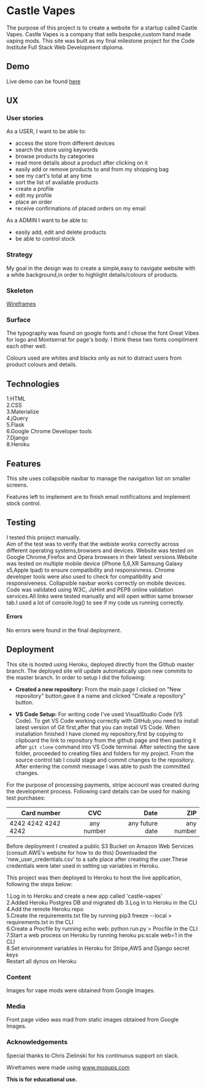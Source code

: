 # Castle Vapes

The purpose of this project is to create a website for a startup called Castle Vapes.
Castle Vapes is a company that sells bespoke,custom hand made vaping mods.
This site was built as my final milestone project for the Code Institute Full Stack Web Development diploma. 
## Demo

Live demo can be found [here](https://castle-vapes.herokuapp.com/)

## UX

### User stories
As a USER, I want to be able to:
- access the store from different devices
- search the store using keywords
- browse products by categories
- read more details about a product after clicking on it
- easily add or remove products to and from my shopping bag
- see my cart's total at any time 
- sort the list of available products
- create a profile
- edit my profile
- place an order
- receive confirmations of placed orders on my email

As a ADMIN I want to be able to:
- easily add, edit and delete products
- be able to control stock

### Strategy

My goal in the design was to create a simple,easy to navigate website with a white background,in order to highlight details/colours of products. 


### Skeleton
[Wireframes](https://github.com/misza80/CI_project4_CastleVapes/blob/master/wireframes) 


### Surface
The typography was found on google fonts and I chose the font Great Vibes for logo and Montserrat for page's body.
I think these two fonts compliment each other well.
 
Colours used are whites and blacks only as not to distract users from product colours and details.
## Technologies

1.HTML\
2.CSS\
3.Materialize\
4.jQuery\
5.Flask\
6.Google Chrome Developer tools \
7.Django \
8.Heroku

## Features
This site uses collapsible navbar to manage the navigation list on smaller screens.


Features left to implement are to finish email notifications and implement stock control.
## Testing
I tested this project manually. \
Aim of the test was to verify that the webiste works correctly across different operating systems,browsers and devices.
Website was tested on Google Chrome,Firefox and Opera browsers in their latest versions.Website was tested on multiple mobile device (iPhone 5,6,XR Samsung Galaxy s5,Apple Ipad) to ensure compatibility and responsivness.
Chrome developer tools were also used to check for compatibility and responsiveness.
Collapsible navbar works correctly on mobile devices. 
Code was validated using W3C, JsHint and PEP8 online validation services.All links were tested manually and will open within same browser tab.I used a lot of console.log() to see if my code us running correctly.
#### Errors
No errors were found in the final deployment.

## Deployment

This site is hosted using Heroku, deployed directly from the Github master branch. The deployed site will update automatically upon new commits to the master branch.
In order to setup I did the following:

- **Created a new repository:**
  From the main page I clicked on "New repository" button,gave it a name and clicked "Create a repository" button.


- **VS Code Setup:**
  For writing code I've used VisualStudio Code (VS Code).
  To get VS Code working correctly with GitHub,you need to install latest version of Git first,after that you can install VS Code.
  When installation finished I have cloned my repository,first by copying to clipboard the link to repository from the github page and then pasting it after `git clone` command into VS Code terminal.
  After selecting the save folder, proceeded to creating files and folders for my project.
  From the source control tab I could stage and commit changes to the repository.
  After entering the commit message I was able to push the committed changes.
  
For the purpose of processing payments, stripe account was created during the development process.
Following card details can be used for making test purchases:

| Card number      | CVC        | Date   |ZIP|
| -----------------|:------------:| ------:|---:|
| 4242 4242 4242 4242   | any number | any future date |any number|

Before deployment I created a public S3 Bucket on Amazon Web Services (consult AWS's website for how to do this)
Downloaded the 'new_user_credentials.csv' to a safe place after creating the user.These credentials were later used in setting up variables in Heroku.

This project was then deployed to Heroku to host the live application, following the steps below:

1.Log in to Heroku and create a new app called 'castle-vapes'\
2.Added Heroku Postgres DB and migrated db 
3.Log in to Heroku in the CLI\
4.Add the remote Heroku repo\
5.Create the requirements.txt file by running pip3 freeze --local > requirements.txt in the CLI\
6.Create a Procfile by running echo web: python run.py > Procfile in the CLI\
7.Start a web process on Heroku by running heroku ps:scale web=1 in the CLI\
8.Set environment variables in Heroku for Stripe,AWS and Django secret keys\
Restart all dynos on Heroku


### Content

Images for vape mods were obtained from Google Images.

### Media

Front page video was mad from static images obtained from Google Images.

### Acknowledgements

Special thanks to Chris Zielinski for his continuous support on slack.

Wireframes were made using www.moqups.com
 

**This is for educational use.**
